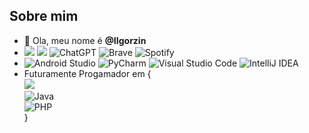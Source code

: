 ## Sobre mim
- 👋 Ola, meu nome é **@IIgorzin** 
- ![](https://img.shields.io/badge/Windows-0078D6?style=for-the-badge&logo=windows&logoColor=white) ![](https://img.shields.io/badge/Linux-FCC624?style=for-the-badge&logo=linux&logoColor=black) ![ChatGPT](https://img.shields.io/badge/chatGPT-74aa9c?style=for-the-badge&logo=openai&logoColor=white) ![Brave](https://img.shields.io/badge/Brave-FB542B?style=for-the-badge&logo=Brave&logoColor=white) ![Spotify](https://img.shields.io/badge/Spotify-1ED760?style=for-the-badge&logo=spotify&logoColor=white) 
- ![Android Studio](https://img.shields.io/badge/android%20studio-346ac1?style=for-the-badge&logo=android%20studio&logoColor=white) ![PyCharm](https://img.shields.io/badge/pycharm-143?style=for-the-badge&logo=pycharm&logoColor=black&color=black&labelColor=green) ![Visual Studio Code](https://img.shields.io/badge/Visual%20Studio%20Code-0078d7.svg?style=for-the-badge&logo=visual-studio-code&logoColor=white) ![IntelliJ IDEA](https://img.shields.io/badge/IntelliJIDEA-000000.svg?style=for-the-badge&logo=intellij-idea&logoColor=white) 
- Futuramente Progamador em {
<br>    ![](https://img.shields.io/badge/Python-FFD43B?style=for-the-badge&logo=python&logoColor=blue)<br>
     ![Java](https://img.shields.io/badge/java-%23ED8B00.svg?style=for-the-badge&logo=openjdk&logoColor=white)<br>
     ![PHP](https://img.shields.io/badge/php-%23777BB4.svg?style=for-the-badge&logo=php&logoColor=white)<br>
  }

⠀⠀⠀⠀⠀⠀⠀⠀⠀⠀⠀⠀⠀⠀⠀⠀⠀⠀⠀⠀⠀⠀⠀⠀⠀⠀⠀⠀⠀⠀⠀⠀⠀⠀⠀⠀⠀⠀⠀⠀⠀⠀⠀⠀⠀⠀⠀⠀⠀⠀⠀⠀⠀⠀⠀⠀⠀⠀⠀⠀⠀⠀⠀⠀⠀⠀⠀⠀⠀⠀⠀⠀⠀⠀⠀⠀⠀⠀⠀
⠀⠀⠀⠀⠀⠀⠀⠀⠀⠀⠀⠀⠀⠀⠀⠀⠀⠀⠀⠀⠀⠀⠀⠀⠀⠀⠀⠀⠀⠀⠀⠀⠀⠀⠀⠀⠀⠀⠀⠀⠀⠀⠀⠀⠀⠀⠀⠀⠀⠀⠀⠀⠀⠀⠀⠀⠀⠀⠀⠀⠀⠀⠀⠀⠀⠀⠀⠀⠀⠀⠀⠀⠀⠀⠀⠀⠀⠀⠀⠀⠀⠀⠀⠀⠀⠀⠀⠀⠀⠀⠀⠀⠀⠀⠀⠀⠀⠀⠀⠀⠀⠀⠀⠀⠀⠀⠀⠀⠀⠀⠀⠀⠀⠀⠀⠀⠀⠀⠀⠀⠀⠀⠀⠀⠀⠀⠀⠀⠀⠀⠀⠀⠀⠀
<!---
IIgorzin/IIgorzin is a ✨ special ✨ repository because its `README.md` (this file) appears on your GitHub profile.
You can click the Preview link to take a look at your changes.
--->
